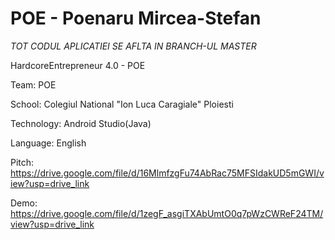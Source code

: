 # POE - Poenaru Mircea-Stefan

*TOT CODUL APLICATIEI SE AFLTA IN BRANCH-UL MASTER*

HardcoreEntrepreneur 4.0 - POE

Team: POE 

School: Colegiul National "Ion Luca Caragiale" Ploiesti

Technology: Android Studio(Java)

Language: English

Pitch: https://drive.google.com/file/d/16MlmfzgFu74AbRac75MFSIdakUD5mGWI/view?usp=drive_link

Demo: https://drive.google.com/file/d/1zegF_asgiTXAbUmtO0q7pWzCWReF24TM/view?usp=drive_link
